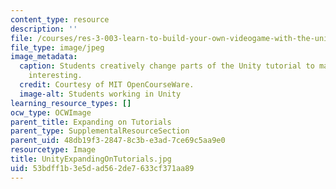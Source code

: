 ```yaml
---
content_type: resource
description: ''
file: /courses/res-3-003-learn-to-build-your-own-videogame-with-the-unity-game-engine-and-microsoft-kinect-january-iap-2017/53bdff1b3e5dad562de7633cf371aa89_UnityExpandingOnTutorials.jpg
file_type: image/jpeg
image_metadata:
  caption: Students creatively change parts of the Unity tutorial to make it more
    interesting.
  credit: Courtesy of MIT OpenCourseWare.
  image-alt: Students working in Unity
learning_resource_types: []
ocw_type: OCWImage
parent_title: Expanding on Tutorials
parent_type: SupplementalResourceSection
parent_uid: 48db19f3-2847-8c3b-e3ad-7ce69c5aa9e0
resourcetype: Image
title: UnityExpandingOnTutorials.jpg
uid: 53bdff1b-3e5d-ad56-2de7-633cf371aa89
---
```

